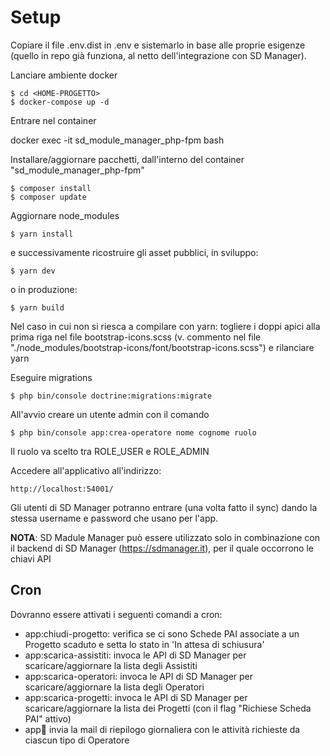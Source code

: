 
# Setup

Copiare il file .env.dist in .env e sistemarlo in base alle proprie esigenze (quello in repo già funziona, al netto dell'integrazione con SD Manager).

Lanciare ambiente docker

```
$ cd <HOME-PROGETTO>
$ docker-compose up -d
```
Entrare nel container 

docker exec -it sd_module_manager_php-fpm bash

Installare/aggiornare pacchetti, dall'interno del container "sd_module_manager_php-fpm"

```
$ composer install
$ composer update
```

Aggiornare node_modules

```
$ yarn install
```

e successivamente ricostruire gli asset pubblici, in sviluppo:

```
$ yarn dev
```

o in produzione:

```
$ yarn build
```

Nel caso in cui non si riesca a compilare con yarn: togliere i doppi apici alla prima riga nel file bootstrap-icons.scss (v. commento nel file "./node_modules/bootstrap-icons/font/bootstrap-icons.scss") e rilanciare yarn


Eseguire migrations

```
$ php bin/console doctrine:migrations:migrate
```

All'avvio creare un utente admin con il comando 

```
$ php bin/console app:crea-operatore nome cognome ruolo 
```

Il ruolo va scelto tra ROLE_USER e ROLE_ADMIN

Accedere all'applicativo all'indirizzo:

```
http://localhost:54001/
```


Gli utenti di SD Manager potranno entrare (una volta fatto il sync) dando la stessa username e password che usano per l'app.

__NOTA__: SD Madule Manager può essere utilizzato solo in combinazione con il backend di SD Manager (https://sdmanager.it), per il quale occorrono le chiavi API

## Cron

Dovranno essere attivati i seguenti comandi a cron:

* app:chiudi-progetto: verifica se ci sono Schede PAI associate a un Progetto scaduto e setta lo stato in 'In attesa di schiusura'
* app:scarica-assistiti: invoca le API di SD Manager per scaricare/aggiornare la lista degli Assistiti
* app:scarica-operatori: invoca le API di SD Manager per scaricare/aggiornare la lista degli Operatori
* app:scarica-progetti: invoca le API di SD Manager per scaricare/aggiornare la lista dei Progetti (con il flag "Richiese Scheda PAI" attivo)
* app:email: invia la mail di riepilogo giornaliera con le attività richieste da ciascun tipo di Operatore

